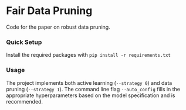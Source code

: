 # Fair Data Pruning

Code for the paper on robust data pruning.

### Quick Setup
Install the required packages with ```pip install -r requirements.txt```

### Usage
The project implements both active learning (```--strategy 0```) and data pruning (```--strategy 1```).
The command line flag ```--auto_config``` fills in the appropriate hyperparameters based on the model specification and is recommended.
